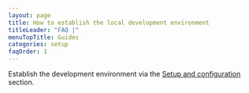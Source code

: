 ```yaml
---
layout: page
title: How to establish the local development environment
titleLeader: "FAQ |"
menuTopTitle: Guides
categories: setup
faqOrder: 1
---
```


Establish the development environment via the [Setup and configuration](/guides/#setup-and-configuration) section.
